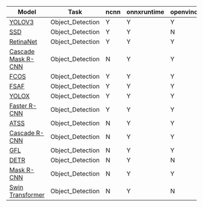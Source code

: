 | Model | Task | ncnn | onnxruntime | openvino | pplnn | tensorrt | torchscript |
|-----|-----|-----|-----|-----|-----|-----|-----|
| [YOLOV3](https://github.com/open-mmlab/mmdetection/tree/3.x/configs/yolo) | Object_Detection | Y | Y | Y | N | N | Y |
| [SSD](https://github.com/open-mmlab/mmdetection/tree/3.x/configs/ssd) | Object_Detection | Y | Y | N | N | N | Y |
| [RetinaNet](https://github.com/open-mmlab/mmdetection/tree/3.x/configs/retinanet) | Object_Detection | Y | Y | Y | Y | N | Y |
| [Cascade Mask R-CNN](https://github.com/open-mmlab/mmdetection/tree/3.x/configs/cascade_rcnn) | Object_Detection | N | Y | Y | N | Y | Y |
| [FCOS](https://github.com/open-mmlab/mmdetection/tree/3.x/configs/fcos) | Object_Detection | Y | Y | Y | N | N | Y |
| [FSAF](https://github.com/open-mmlab/mmdetection/tree/3.x/configs/fsaf) | Object_Detection | Y | Y | Y | Y | N | Y |
| [YOLOX](https://github.com/open-mmlab/mmdetection/tree/3.x/configs/yolox) | Object_Detection | Y | Y | Y | N | N | Y |
| [Faster R-CNN](https://github.com/open-mmlab/mmdetection/tree/3.x/configs/faster_rcnn) | Object_Detection | Y | Y | Y | Y | N | Y |
| [ATSS](https://github.com/open-mmlab/mmdetection/tree/3.x/configs/atss) | Object_Detection | N | Y | Y | N | N | N |
| [Cascade R-CNN](https://github.com/open-mmlab/mmdetection/tree/3.x/configs/cascade_rcnn) | Object_Detection | N | Y | Y | Y | N | N |
| [GFL](https://github.com/open-mmlab/mmdetection/tree/3.x/configs/gfl) | Object_Detection | N | Y | Y | N | N | N |
| [DETR](https://github.com/open-mmlab/mmdetection/tree/3.x/configs/detr) | Object_Detection | N | Y | N | N | N | N |
| [Mask R-CNN](https://github.com/open-mmlab/mmdetection/tree/3.x/configs/mask_rcnn) | Object_Detection | N | Y | Y | N | Y | Y |
| [Swin Transformer](https://github.com/open-mmlab/mmdetection/tree/3.x/configs/swin) | Object_Detection | N | Y | N | N | Y | N |

